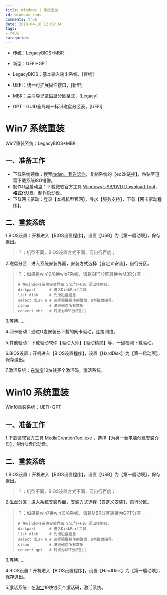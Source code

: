 ```yaml
---
title: Windows | 系统重装
id: windows-reos
comments: true
date: 2018-04-10 12:09:34
tags:
- reOS
categories: 
---
```


<!--# Windows | 系统重装-->

- 传统：LegacyBIOS+MBR
- 新型：UEFI+GPT



- LegacyBIOS：基本输入输出系统，[传统]
- UEFI：统一可扩展固件接口，[新型]
- MBR：主引导记录磁盘分区格式，[Legacy]
- GPT：GUID全局唯一标识磁盘分区表，[UEFI]

<!-- more -->

# Win7 系统重装

Win7重装系统：LegacyBIOS+MBR

## 一、准备工作
- 下载系统镜像：搜索[mdsn，我告诉你](https://msdn.itellyou.cn/)，复制系统的【ed2k链接】，粘贴至迅雷下载系统ISO镜像。
- 制作U盘启动盘：下载微软官方工具 [Windows USB/DVD Download Tool](https://www.microsoft.com/en-us/download/details.aspx?id=56485)，**格式化**U盘，制作启动盘。
- 下载网卡驱动：登录【本机机型官网】，寻求【服务支持】，下载【网卡驱动程序】。

## 二、重装系统

1.BIOS设置：开机进入【BIOS设置程序】，设置【USB】为【第一启动项】，保存退出。

  > ？：机型不同，BIOS设置方式不同，可自行百度；

2.磁盘分区：进入系统安装界面，安装方式选择【自定义安装】，自行分区。

> ？：如果是win10/8换win7系统，请将GPT分区转换为MBR分区：
>
> ```shell
> # 在windows系统安装界面 Shift+F10 调出控制台。
> diskpart      # 进入DiskPart工具
> list disk     # 列出磁盘信息
> select disk n # 选择需要操作的磁盘，n为磁盘编号。
> clean         # 清理磁盘所有数据
> convert mbr   # 转换为MBR分区形式
> ```

3.等待......

4.网卡驱动：通过U盘安装已下载的网卡驱动，连接网络。

5.其他驱动：下载驱动软件【驱动大师】【驱动精灵】等，一键检测下载驱动。

6.BIOS设置：开机进入【BIOS设置程序】，设置【HardDisk】为【第一启动项】，保存退出。

7.激活系统：在[淘宝](https://s.taobao.com)10块钱买个激活码，激活系统。





# Win10 系统重装

Win10重装系统：UEFI+GPT

## 一、准备工作

1.下载微软官方工具 [MediaCreationTool.exe](https://www.microsoft.com/zh-cn/software-download/windows10?OCID=WIP_r_Win10_Body_AddPC) ，选择【为另一台电脑创建安装介质】，制作U盘启动盘。

## 二、重装系统

1.BIOS设置：开机进入【BIOS设置程序】，设置【USB】为【第一启动项】，保存退出。

> ？：机型不同，BIOS设置方式不同，可自行百度；

2.磁盘分区：进入系统安装界面，安装方式选择【自定义安装】，自行分区。

> ？：如果是win7换win10/8系统，请将MBR分区转换为GPT分区：
>
> ```shell
> # 在windows系统安装界面 Shift+F10 调出控制台。
> diskpart      # 进入DiskPart工具
> list disk     # 列出磁盘信息
> select disk n # 选择需要操作的磁盘，n为磁盘编号。
> clean         # 清理磁盘所有数据
> convert gpt   # 转换为GPT分区形式
> ```

3.等待......

4.BIOS设置：开机进入【BIOS设置程序】，设置【HardDisk】为【第一启动项】，保存退出。

5.激活系统：在[淘宝](https://s.taobao.com)10块钱买个激活码，激活系统。

